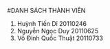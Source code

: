 #DANH SÁCH THÀNH VIÊN
1. Huỳnh Tiến Dĩ 20110246
2. Nguyễn Ngọc Duy 20110625
3. Võ Đinh Quốc Thuật 20110733 
